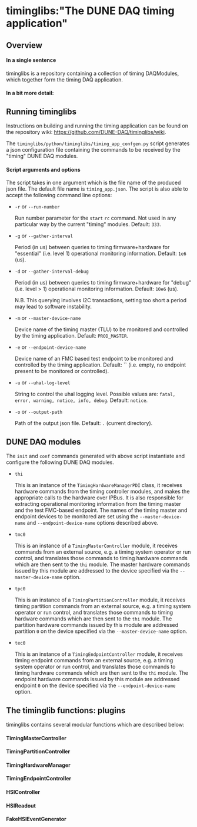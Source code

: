 
# timinglibs:"The DUNE DAQ timing application"
## Overview
#### In a single sentence
timinglibs is a repository containing a collection of timing DAQModules, which together form the timing DAQ application.

#### In a bit more detail:

## Running timinglibs

Instructions on building and running the timing application can be found on the repository wiki: https://github.com/DUNE-DAQ/timinglibs/wiki.

The `timinglibs/python/timinglibs/timing_app_confgen.py` script generates a json configuration file containing the commands to be received by the "timing" DUNE DAQ modules.

#### Script arguments and options

The script takes in one argument which is the file name of the produced json file. The default file name is `timing_app.json`. The script is also able to accept the following command line options:

* `-r` or `--run-number`
   
   Run number parameter for the `start` `rc` command. Not used in any particular way by the current "timing" modules. Default: `333`.

* `-g` or `--gather-interval`
   
   Period (in us) between queries to timing firmware+hardware for "essential" (i.e. level 1) operational monitoring information. Default: `1e6` (us).

* `-d` or `--gather-interval-debug`

   Period (in us) between queries to timing firmware+hardware for "debug" (i.e. level > 1) operational monitoring information. Default: `10e6` (us). 
   
   N.B. This querying involves I2C transactions, setting too short a period may lead to software instability.
    
* `-m` or `--master-device-name`

   Device name of the timing master (TLU) to be monitored and controlled by the timing application. Default: `PROD_MASTER`.

* `-e` or `--endpoint-device-name`

   Device name of an FMC based test endpoint to be monitored and controlled by the timing application. Default: `` (i.e. empty, no endpoint present to be monitored or controlled).
    
* `-u` or `--uhal-log-level`

   String to control the uhal logging level. Possible values are: `fatal, error, warning, notice, info, debug`. Default: `notice`.

* `-o` or `--output-path`

   Path of the output json file. Default: `.` (current directory).

## DUNE DAQ modules
The `init` and `conf` commands generated with above script instantiate and configure the following DUNE DAQ modules.

* `thi`

   This is an instance of the `TimingHardwareManagerPDI` class, it receives hardware commands from the timing controller modules, and makes the appropriate calls to the hardware over IPBus. It is also responsible for extracting operational monitoring information from the timing master and the test FMC-based endpoint. The names of the timing master and endpoint devices to be monitored are set using the `--master-device-name` and `--endpoint-device-name` options described above.

* `tmc0`

  This is an instance of a `TimingMasterController` module, it receives commands from an external source, e.g. a timing system operator or run control, and translates those commands to timing hardware commands which are then sent to the `thi` module. The master hardware commands issued by this module are addressed to the device specified via the `--master-device-name` option.

* `tpc0`

   This is an instance of a `TimingPartitionController` module, it receives timing partition commands from an external source, e.g. a timing system operator or run control, and translates those commands to timing hardware commands which are then sent to the `thi` module. The partition hardware commands issued by this module are addressed partition `0` on the device specified via the `--master-device-name` option.

* `tec0`

   This is an instance of a `TimingEndpointController` module, it receives timing endpoint commands from an external source, e.g. a timing system operator or run control, and translates those commands to timing hardware commands which are then sent to the `thi` module. The endpoint hardware commands issued by this module are addressed endpoint `0` on the device specified via the `--endpoint-device-name` option.

## The timinglib functions: plugins

timinglibs contains several modular functions which are described below:


#### TimingMasterController

#### TimingPartitionController

#### TimingHardwareManager

#### TimingEndpointController

#### HSIController

#### HSIReadout

#### FakeHSIEventGenerator



   
   







